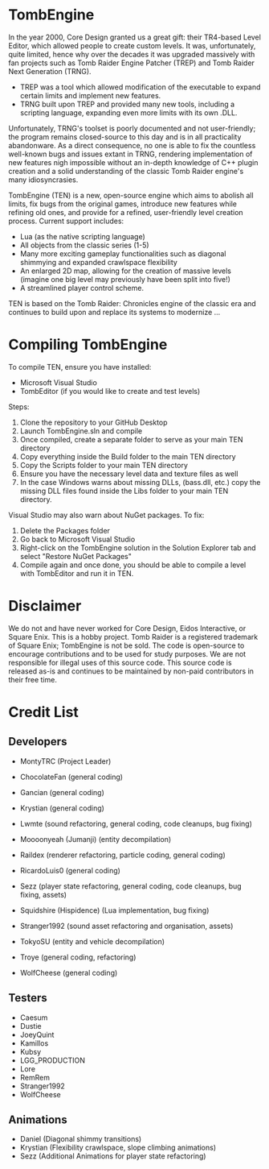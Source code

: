 # TombEngine 

In the year 2000, Core Design granted us a great gift: their TR4-based Level Editor, which allowed people to create custom levels. It was, unfortunately, quite limited, hence why over the decades it was upgraded massively with fan projects such as Tomb Raider Engine Patcher (TREP) and Tomb Raider Next Generation (TRNG).
- TREP was a tool which allowed modification of the executable to expand certain limits and implement new features.
- TRNG built upon TREP and provided many new tools, including a scripting language, expanding even more limits with its own .DLL.

Unfortunately, TRNG's toolset is poorly documented and not user-friendly; the program remains closed-source to this day and is in all practicality abandonware. As a direct consequence, no one is able to fix the countless well-known bugs and issues extant in TRNG, rendering implementation of new features nigh impossible without an in-depth knowledge of C++ plugin creation and a solid understanding of the classic Tomb Raider engine's many idiosyncrasies.

TombEngine (TEN) is a new, open-source engine which aims to abolish all limits, fix bugs from the original games, introduce new features while refining old ones, and provide for a refined, user-friendly level creation process. Current support includes:
- Lua (as the native scripting language)
- All objects from the classic series (1-5)
- Many more exciting gameplay functionalities such as diagonal shimmying and expanded crawlspace flexibility
- An enlarged 2D map, allowing for the creation of massive levels (imagine one big level may previously have been split into five!)
- A streamlined player control scheme.

TEN is based on the Tomb Raider: Chronicles engine of the classic era and continues to build upon and replace its systems to modernize ...

# Compiling TombEngine
To compile TEN, ensure you have installed:
- Microsoft Visual Studio 
- TombEditor (if you would like to create and test levels)

Steps:
1) Clone the repository to your GitHub Desktop
2) Launch TombEngine.sln and compile
3) Once compiled, create a separate folder to serve as your main TEN directory
4) Copy everything inside the Build folder to the main TEN directory
5) Copy the Scripts folder to your main TEN directory
6) Ensure you have the necessary level data and texture files as well
7) In the case Windows warns about missing DLLs, (bass.dll, etc.) copy the missing DLL files found inside the Libs folder to your main TEN directory.

Visual Studio may also warn about NuGet packages. To fix:
1) Delete the Packages folder
2) Go back to Microsoft Visual Studio
3) Right-click on the TombEngine solution in the Solution Explorer tab and select "Restore NuGet Packages"
4) Compile again and once done, you should be able to compile a level with TombEditor and run it in TEN.

# Disclaimer
We do not and have never worked for Core Design, Eidos Interactive, or Square Enix. This is a hobby project. Tomb Raider is a registered trademark of Square Enix; TombEngine is not be sold. The code is open-source to encourage contributions and to be used for study purposes. We are not responsible for illegal uses of this source code. This source code is released as-is and continues to be maintained by non-paid contributors in their free time.

# Credit List

## Developers

- MontyTRC (Project Leader)

- ChocolateFan (general coding)
- Gancian (general coding)
- Krystian (general coding)
- Lwmte (sound refactoring, general coding, code cleanups, bug fixing)
- Moooonyeah (Jumanji) (entity decompilation)
- Raildex (renderer refactoring, particle coding, general coding) 
- RicardoLuis0 (general coding)
- Sezz (player state refactoring, general coding, code cleanups, bug fixing, assets)
- Squidshire (Hispidence) (Lua implementation, bug fixing)
- Stranger1992 (sound asset refactoring and organisation, assets)
- TokyoSU (entity and vehicle decompilation)
- Troye (general coding, refactoring)
- WolfCheese (general coding)

## Testers
- Caesum
- Dustie
- JoeyQuint
- Kamillos
- Kubsy
- LGG_PRODUCTION
- Lore
- RemRem
- Stranger1992
- WolfCheese

## Animations 
- Daniel (Diagonal shimmy transitions)
- Krystian (Flexibility crawlspace, slope climbing animations)
- Sezz (Additional Animations for player state refactoring) 
